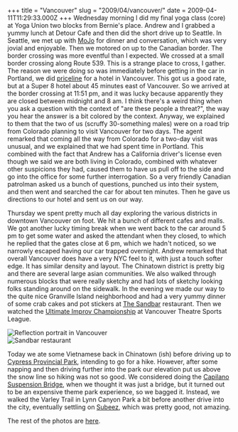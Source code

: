 +++
title = "Vancouver"
slug = "2009/04/vancouver/"
date = 2009-04-11T11:29:33.000Z
+++
Wednesday morning I did my final yoga class (core) at Yoga Union two blocks from Bernie's place. Andrew and I grabbed a yummy lunch at Detour Cafe and then did the short drive up to Seattle. In Seattle, we met up with [MoJo](http://www.mojo.us) for dinner and conversation, which was very jovial and enjoyable. Then we motored on up to the Canadian border. The border crossing was more eventful than I expected. We crossed at a small border crossing along Route 539\. This is a strange place to cross, I gather. The reason we were doing so was immediately before getting in the car in Portland, we did [priceline](http://www.priceline.com) for a hotel in Vancouver. This got us a good rate, but at a Super 8 hotel about 45 minutes east of Vancouver. So we arrived at the border crossing at 11:51 pm, and it was lucky because apparently they are closed between midnight and 8 am. I think there's a weird thing when you ask a question with the context of "are these people a threat?", the way you hear the answer is a bit colored by the context. Anyway, we explained to them that the two of us (scruffy 30-something males) were on a road trip from Colorado planning to visit Vancouver for two days. The agent remarked that coming all the way from Colorado for a two-day visit was unusual, and we explained that we had spent time in Portland. This combined with the fact that Andrew has a California driver's license even though we said we are both living in Colorado, combined with whatever other suspicions they had, caused them to have us pull off to the side and go into the office for some further interrogation. So a very friendly Canadian patrolman asked us a bunch of questions, punched us into their system, and then went and searched the car for about ten minutes. Then he gave us directions to our hotel and sent us on our way.

Thursday we spent pretty much all day exploring the various districts in downtown Vancouver on foot. We hit a bunch of different cafes and malls. We got another lucky timing break when we went back to the car around 5 pm to get some water and asked the attendant when they closed, to which he replied that the gates close at 6 pm, which we hadn't noticed, so we narrowly escaped having our car trapped overnight. Andrew remarked that overall Vancouver does have a very NYC feel to it, with just a touch softer edge. It has similar density and layout. The Chinatown district is pretty big and there are several large asian communities. We also walked through numerous blocks that were really sketchy and had lots of sketchy looking folks standing around on the sidewalk. In the evening we made our way to the quite nice Granville Island neighborhood and had a very yummy dinner of some crab cakes and pot stickers at [The Sandbar](http://www.vancouverdine.com/sandbar/home.html) restaurant. Then we watched the [Ultimate Improv Championship](http://www.vtsl.com/mainstage/shows/ultimate.php) at Vancouver Theatre Sports League.

![Reflection portrait in Vancouver](https://peterlyons-org.s3.amazonaws.com/photos/vancouver_2009/010_vancouver_reflection.jpg)  
![Sandbar restaurant](https://peterlyons-org.s3.amazonaws.com/photos/vancouver_2009/019_pl_aps_sandbar.jpg)

Today we ate some Vietnamese back in Chinatown (ish) before driving up to [Cypress Provincial Park](http://www.cypresspark.bc.ca/), intending to go for a hike. However, after some napping and then driving further into the park our elevation put us above the snow line so hiking was not so good. We considered doing the [Capilano Suspension Bridge](http://www.capbridge.com), when we thought it was just a bridge, but it turned out to be an expensive theme park experience, so we bagged it. Instead, we walked the Varley Trail in Lynn Canyon Park a bit before another drive into the city, eventually settling on [Subeez](http://www.subeez.com/), which was pretty good, not amazing.

The rest of the photos are [here](/app/photos?gallery=vancouver_2009).